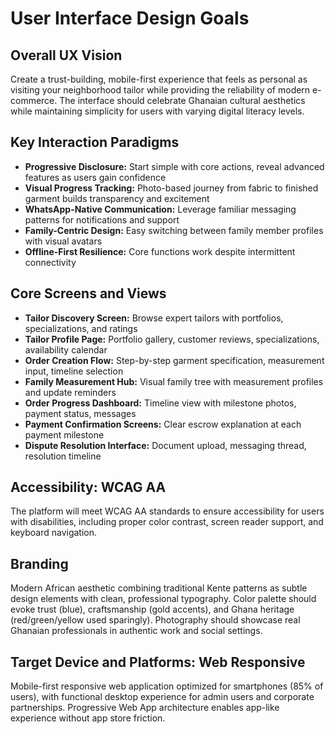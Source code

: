 # User Interface Design Goals

## Overall UX Vision
Create a trust-building, mobile-first experience that feels as personal as visiting your neighborhood tailor while providing the reliability of modern e-commerce. The interface should celebrate Ghanaian cultural aesthetics while maintaining simplicity for users with varying digital literacy levels.

## Key Interaction Paradigms
- **Progressive Disclosure:** Start simple with core actions, reveal advanced features as users gain confidence
- **Visual Progress Tracking:** Photo-based journey from fabric to finished garment builds transparency and excitement
- **WhatsApp-Native Communication:** Leverage familiar messaging patterns for notifications and support
- **Family-Centric Design:** Easy switching between family member profiles with visual avatars
- **Offline-First Resilience:** Core functions work despite intermittent connectivity

## Core Screens and Views
- **Tailor Discovery Screen:** Browse expert tailors with portfolios, specializations, and ratings
- **Tailor Profile Page:** Portfolio gallery, customer reviews, specializations, availability calendar
- **Order Creation Flow:** Step-by-step garment specification, measurement input, timeline selection
- **Family Measurement Hub:** Visual family tree with measurement profiles and update reminders
- **Order Progress Dashboard:** Timeline view with milestone photos, payment status, messages
- **Payment Confirmation Screens:** Clear escrow explanation at each payment milestone
- **Dispute Resolution Interface:** Document upload, messaging thread, resolution timeline

## Accessibility: WCAG AA
The platform will meet WCAG AA standards to ensure accessibility for users with disabilities, including proper color contrast, screen reader support, and keyboard navigation.

## Branding
Modern African aesthetic combining traditional Kente patterns as subtle design elements with clean, professional typography. Color palette should evoke trust (blue), craftsmanship (gold accents), and Ghana heritage (red/green/yellow used sparingly). Photography should showcase real Ghanaian professionals in authentic work and social settings.

## Target Device and Platforms: Web Responsive
Mobile-first responsive web application optimized for smartphones (85% of users), with functional desktop experience for admin users and corporate partnerships. Progressive Web App architecture enables app-like experience without app store friction.
